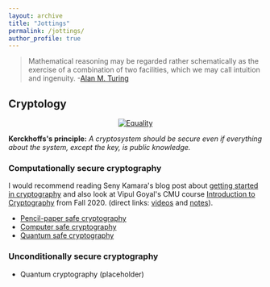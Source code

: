 ```yaml
---
layout: archive
title: "Jottings"
permalink: /jottings/
author_profile: true
---
```


> Mathematical reasoning may be regarded rather schematically as the exercise of a combination of two facilities, which we may call intuition and ingenuity. 
> -[Alan M. Turing](https://en.wikiquote.org/wiki/Alan_Turing)

## Cryptology
<p>
<center>
<a href="https://xkcd.com/538/">
     <img alt="Equality" src="https://imgs.xkcd.com/comics/security.png" class="center">
</a>
</center>
</p>

**Kerckhoffs's principle:** *A cryptosystem should be secure even if everything about the system, except the key, is public knowledge.*

### Computationally secure cryptography

I would recommend reading Seny Kamara's blog post about [getting started in cryptography](http://esl.cs.brown.edu/blog/how-not-to-learn-cryptography/) and also look at Vipul Goyal's CMU course [Introduction to Cryptography](https://www.cs.cmu.edu/~goyal/15356/) from Fall 2020. (direct links: [videos](https://youtube.com/playlist?list=PLI3cKEs5b6gvelkJnHf16r3ADhYvcQjdr) and [notes](https://www.cs.cmu.edu/~goyal/15356/lecture_notes.pdf)).

- [Pencil-paper safe cryptography](https://gkorpal.github.io/pencil)
- [Computer safe cryptography](https://gkorpal.github.io/computer)
- [Quantum safe cryptography](https://gkorpal.github.io/quantum)

### Unconditionally secure cryptography

- Quantum cryptography (placeholder)
